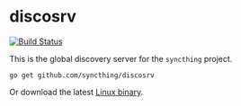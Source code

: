 discosrv
========

[![Build Status](https://drone.io/github.com/syncthing/discosrv/status.png)](https://drone.io/github.com/syncthing/discosrv/latest)

This is the global discovery server for the `syncthing` project.

`go get github.com/syncthing/discosrv`

Or download the latest [Linux binary](https://drone.io/github.com/syncthing/discosrv/files).

